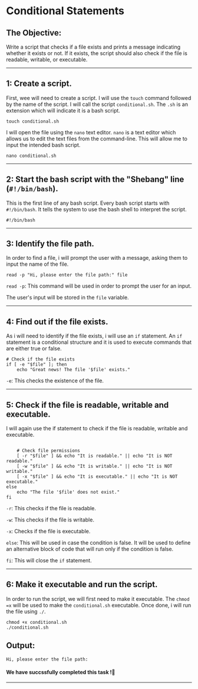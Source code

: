 # Conditional Statements

## The Objective: 
Write a script that checks if a file exists and prints a message indicating whether it exists or not. If it exists, the script should also check if the file is readable, writable, or executable.

---

## 1: Create a script.
First, wee will need to create a script. I will use the `touch` command followed by the name of the script. I will call the script `conditional.sh`. The `.sh` is an extension which will indicate it is a bash script.
```
touch conditional.sh
```
I will open the file using the `nano` text editor. `nano` is a text editor which allows us to edit the text files from the command-line. This will allow me to input the intended bash script.
```
nano conditional.sh
```


---
## 2: Start the bash script with the "Shebang" line (`#!/bin/bash`).
This is the first line of any bash script. Every bash script starts with `#!/bin/bash`. It tells the system to use the bash shell to interpret the script. 
```
#!/bin/bash
```
---

## 3: Identify the file path.
In order to find a file, i will prompt the user with a message, asking them to input the name of the file.
```
read -p "Hi, please enter the file path:" file
```
`read -p`: This command will be used in order to prompt the user for an input.

The user's input will be stored in the `file` variable.

---

## 4: Find out if the file exists.
As i will need to identify if the file exists, i will use an `if` statement. An `if` statement is a conditional structure and it is used to execute commands that are either true or false.
```
# Check if the file exists
if [ -e "$file" ]; then
    echo "Great news! The file '$file' exists."
```

`-e`: This checks the existence of the file.

---

## 5: Check if the file is readable, writable and executable.
I will again use the if statement to check if the file is readable, writable and executable.
```

    # Check file permissions
    [ -r "$file" ] && echo "It is readable." || echo "It is NOT readable."
    [ -w "$file" ] && echo "It is writable." || echo "It is NOT writable."
    [ -x "$file" ] && echo "It is executable." || echo "It is NOT executable."
else
    echo "The file '$file' does not exist."
fi

```
`-r`: This checks if the file is readable.

`-w`: This checks if the file is writable.

`-x`: Checks if the file is executable. 

`else`: This will be used in case the condition is false. It will be used to define an alternative block of code that will run only if the condition is false.

`fi`: This will close the `if` statement.

---



## 6: Make it executable and run the script.
In order to run the script, we will first need to make it executable. The `chmod =x` will be used to make the `conditional.sh` executable. Once done, i will run the file using `./`.
```
chmod +x conditional.sh
./conditional.sh
```


## Output: 
```
Hi, please enter the file path:

```


#### We have succssfully completed this task !🚀

---
